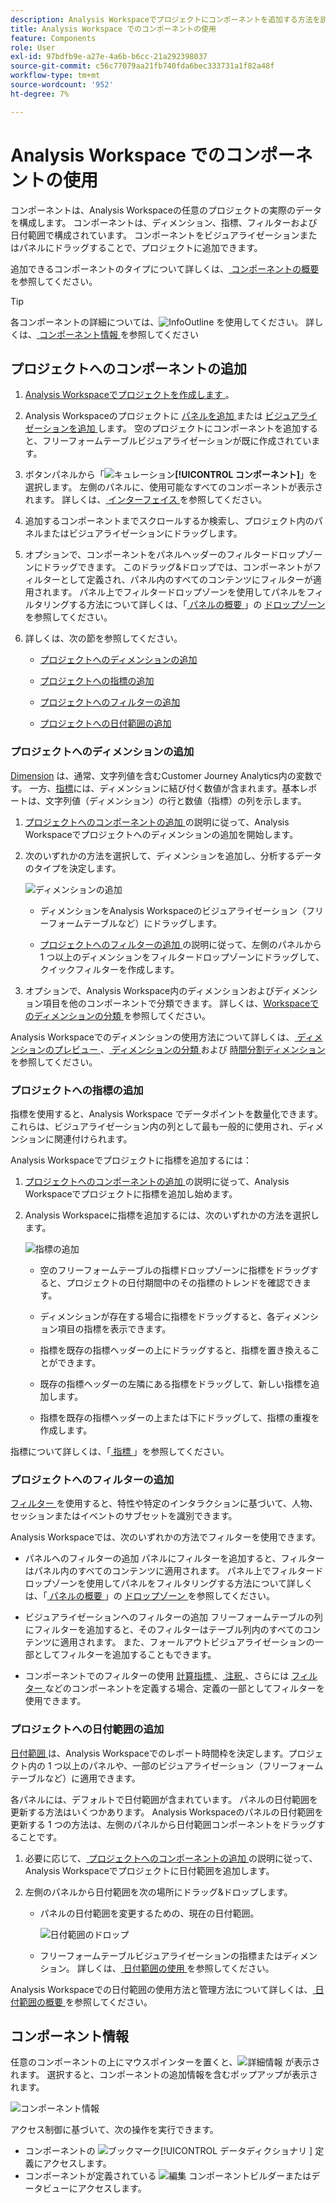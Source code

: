 ```yaml
---
description: Analysis Workspaceでプロジェクトにコンポーネントを追加する方法を説明します
title: Analysis Workspace でのコンポーネントの使用
feature: Components
role: User
exl-id: 97bdfb9e-a27e-4a6b-b6cc-21a292398037
source-git-commit: c56c77079aa21fb740fda6bec333731a1f82a48f
workflow-type: tm+mt
source-wordcount: '952'
ht-degree: 7%

---
```


# Analysis Workspace でのコンポーネントの使用

コンポーネントは、Analysis Workspaceの任意のプロジェクトの実際のデータを構成します。 コンポーネントは、ディメンション、指標、フィルターおよび日付範囲で構成されています。 コンポーネントをビジュアライゼーションまたはパネルにドラッグすることで、プロジェクトに追加できます。

追加できるコンポーネントのタイプについて詳しくは、[ コンポーネントの概要 ](/help/components/overview.md) を参照してください。

>[!TIP]
>
>各コンポーネントの詳細については、![InfoOutline](/help/assets/icons/InfoOutline.svg) を使用してください。 詳しくは、[ コンポーネント情報 ](#component-info) を参照してください

## プロジェクトへのコンポーネントの追加

1. [Analysis Workspaceでプロジェクトを作成します ](/help/analysis-workspace/build-workspace-project/create-projects.md)。

1. Analysis Workspaceのプロジェクトに [ パネルを追加 ](/help/analysis-workspace/c-panels/panels.md#create-a-panel) または [ ビジュアライゼーションを追加 ](/help/analysis-workspace/visualizations/freeform-analysis-visualizations.md#add-visualizations-to-a-panel) します。 空のプロジェクトにコンポーネントを追加すると、フリーフォームテーブルビジュアライゼーションが既に作成されています。

1. ボタンパネルから「![ キュレーション ](/help/assets/icons/Curate.svg)**[!UICONTROL コンポーネント]**」を選択します。 左側のパネルに、使用可能なすべてのコンポーネントが表示されます。 詳しくは、[ インターフェイス ](/help/analysis-workspace/home.md#interface) を参照してください。

1. 追加するコンポーネントまでスクロールするか検索し、プロジェクト内のパネルまたはビジュアライゼーションにドラッグします。

1. オプションで、コンポーネントをパネルヘッダーのフィルタードロップゾーンにドラッグできます。 このドラッグ&amp;ドロップでは、コンポーネントがフィルターとして定義され、パネル内のすべてのコンテンツにフィルターが適用されます。
パネル上でフィルタードロップゾーンを使用してパネルをフィルタリングする方法について詳しくは、「[ パネルの概要 ](/help/analysis-workspace/c-panels/panels.md)」の [ ドロップゾーン ](/help/analysis-workspace/c-panels/panels.md#drop-zone) を参照してください。

1. 詳しくは、次の節を参照してください。

   * [プロジェクトへのディメンションの追加](#add-dimensions-to-a-project)

   * [プロジェクトへの指標の追加](#add-metrics-to-a-project)

   * [プロジェクトへのフィルターの追加](#add-filters-to-a-project)

   * [プロジェクトへの日付範囲の追加](#add-date-ranges-to-a-project)

### プロジェクトへのディメンションの追加

[Dimension](/help/components/dimensions/overview.md) は、通常、文字列値を含むCustomer Journey Analytics内の変数です。 一方、[指標](/help/components/calc-metrics/calc-metr-overview.md)には、ディメンションに結び付く数値が含まれます。基本レポートは、文字列値（ディメンション）の行と数値（指標）の列を示します。

1. [ プロジェクトへのコンポーネントの追加 ](#add-components-to-a-project) の説明に従って、Analysis Workspaceでプロジェクトへのディメンションの追加を開始します。

1. 次のいずれかの方法を選択して、ディメンションを追加し、分析するデータのタイプを決定します。

   ![ ディメンションの追加 ](/help/components/assets/add-dimension.gif)

   * ディメンションをAnalysis Workspaceのビジュアライゼーション（フリーフォームテーブルなど）にドラッグします。

   * [ プロジェクトへのフィルターの追加 ](#add-filters-to-a-project) の説明に従って、左側のパネルから 1 つ以上のディメンションをフィルタードロップゾーンにドラッグして、クイックフィルターを作成します。

1. オプションで、Analysis Workspace内のディメンションおよびディメンション項目を他のコンポーネントで分類できます。 詳しくは、[Workspaceでのディメンションの分類 ](/help/components/dimensions/t-breakdown-fa.md) を参照してください。

Analysis Workspaceでのディメンションの使用方法について詳しくは、[ ディメンションのプレビュー ](/help/components/dimensions/view-dimensions.md)、[ ディメンションの分類 ](/help/components/dimensions/t-breakdown-fa.md) および [ 時間分割ディメンション ](/help/components/dimensions/time-parting-dimensions.md) を参照してください。

### プロジェクトへの指標の追加

指標を使用すると、Analysis Workspace でデータポイントを数量化できます。これらは、ビジュアライゼーション内の列として最も一般的に使用され、ディメンションに関連付けられます。

Analysis Workspaceでプロジェクトに指標を追加するには：

1. [ プロジェクトへのコンポーネントの追加 ](#add-components-to-a-project) の説明に従って、Analysis Workspaceでプロジェクトに指標を追加し始めます。



1. Analysis Workspaceに指標を追加するには、次のいずれかの方法を選択します。

   ![ 指標の追加 ](/help/components/assets/add-metric.gif)

   * 空のフリーフォームテーブルの指標ドロップゾーンに指標をドラッグすると、プロジェクトの日付期間中のその指標のトレンドを確認できます。

   * ディメンションが存在する場合に指標をドラッグすると、各ディメンション項目の指標を表示できます。

   * 指標を既存の指標ヘッダーの上にドラッグすると、指標を置き換えることができます。

   * 既存の指標ヘッダーの左隣にある指標をドラッグして、新しい指標を追加します。

   * 指標を既存の指標ヘッダーの上または下にドラッグして、指標の重複を作成します。


指標について詳しくは、「[ 指標 ](/help/components/apply-create-metrics.md)」を参照してください。

### プロジェクトへのフィルターの追加

[ フィルター ](/help/components/filters/filters-overview.md) を使用すると、特性や特定のインタラクションに基づいて、人物、セッションまたはイベントのサブセットを識別できます。

Analysis Workspaceでは、次のいずれかの方法でフィルターを使用できます。

* パネルへのフィルターの追加
パネルにフィルターを追加すると、フィルターはパネル内のすべてのコンテンツに適用されます。
パネル上でフィルタードロップゾーンを使用してパネルをフィルタリングする方法について詳しくは、「[ パネルの概要 ](/help/analysis-workspace/c-panels/panels.md)」の [ ドロップゾーン ](/help/analysis-workspace/c-panels/panels.md#drop-zone) を参照してください。

* ビジュアライゼーションへのフィルターの追加
フリーフォームテーブルの列にフィルターを追加すると、そのフィルターはテーブル列内のすべてのコンテンツに適用されます。 また、フォールアウトビジュアライゼーションの一部としてフィルターを追加することもできます。

* コンポーネントでのフィルターの使用
[ 計算指標 ](/help/components/calc-metrics/cm-workflow/metrics-with-segments.md)、[ 注釈 ](/help/components/annotations/create-annotations.md#annotation-builder)、さらには [ フィルター ](/help/components/filters/filter-builder.md) などのコンポーネントを定義する場合、定義の一部としてフィルターを使用できます。


### プロジェクトへの日付範囲の追加

[ 日付範囲 ](/help/components/date-ranges/overview.md) は、Analysis Workspaceでのレポート時間枠を決定します。プロジェクト内の 1 つ以上のパネルや、一部のビジュアライゼーション（フリーフォームテーブルなど）に適用できます。

各パネルには、デフォルトで日付範囲が含まれています。 パネルの日付範囲を更新する方法はいくつかあります。 Analysis Workspaceのパネルの日付範囲を更新する 1 つの方法は、左側のパネルから日付範囲コンポーネントをドラッグすることです。

1. 必要に応じて、[ プロジェクトへのコンポーネントの追加 ](#add-components-to-a-project) の説明に従って、Analysis Workspaceでプロジェクトに日付範囲を追加します。

1. 左側のパネルから日付範囲を次の場所にドラッグ&amp;ドロップします。

   * パネルの日付範囲を変更するための、現在の日付範囲。

     ![ 日付範囲のドロップ ](assets/add-date-range.gif)

   * フリーフォームテーブルビジュアライゼーションの指標またはディメンション。 詳しくは、[ 日付範囲の使用 ](/help/components/date-ranges/overview.md#use-date-ranges) を参照してください。

Analysis Workspaceでの日付範囲の使用方法と管理方法について詳しくは、[ 日付範囲の概要 ](/help/components/date-ranges/overview.md) を参照してください。

## コンポーネント情報

任意のコンポーネントの上にマウスポインターを置くと、![ 詳細情報 ](/help/assets/icons/InfoOutline.svg) が表示されます。 選択すると、コンポーネントの追加情報を含むポップアップが表示されます。

![ コンポーネント情報 ](assets/component-info.png)

アクセス制御に基づいて、次の操作を実行できます。

* コンポーネントの ![ ブックマーク ](/help/assets/icons/Bookmark.svg)[!UICONTROL  データディクショナリ ] 定義にアクセスします。
* コンポーネントが定義されている ![ 編集 ](/help/assets/icons/Edit.svg) コンポーネントビルダーまたはデータビューにアクセスします。
